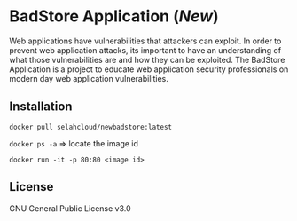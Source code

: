# BadStore Application (*New*)

Web applications have vulnerabilities that attackers can exploit. In order to prevent web application attacks, its important to have an understanding of what those vulnerabilities are and how they can be exploited. The BadStore Application is a project to educate web application security professionals on modern day web application vulnerabilities.

## Installation

`docker pull selahcloud/newbadstore:latest`

`docker ps -a` => locate the image id

`docker run -it -p 80:80 <image id>`

## License
GNU General Public License v3.0

